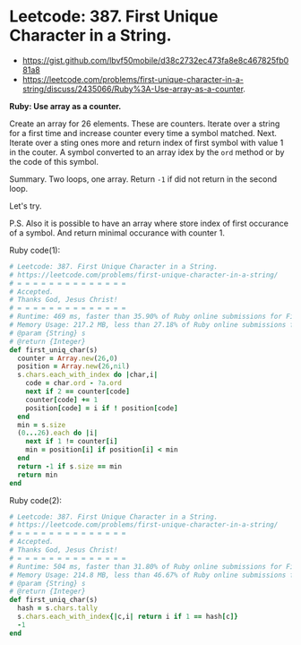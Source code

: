 # Leetcode: 387. First Unique Character in a String.

- https://gist.github.com/lbvf50mobile/d38c2732ec473fa8e8c467825fb081a8
- https://leetcode.com/problems/first-unique-character-in-a-string/discuss/2435066/Ruby%3A-Use-array-as-a-counter.

**Ruby: Use array as a counter.**

Create an array for 26 elements. These are counters. Iterate over a string for a first time and increase counter every time a symbol matched. Next. Iterate over a sting ones more and return index of first symbol with value 1 in the couter. A symbol converted to an array idex by the `ord` method or by the code of this symbol.

Summary. Two loops, one array. Return `-1` if did not return in the second loop.

Let's try.

P.S. Also it is possible to have an array where store index of first occurance of a symbol. And return minimal occurance with counter 1.

Ruby code(1):
```Ruby
# Leetcode: 387. First Unique Character in a String.
# https://leetcode.com/problems/first-unique-character-in-a-string/
# = = = = = = = = = = = = = =
# Accepted.
# Thanks God, Jesus Christ!
# = = = = = = = = = = = = = =
# Runtime: 469 ms, faster than 35.90% of Ruby online submissions for First Unique Character in a String.
# Memory Usage: 217.2 MB, less than 27.18% of Ruby online submissions for First Unique Character in a String.
# @param {String} s
# @return {Integer}
def first_uniq_char(s)
  counter = Array.new(26,0)
  position = Array.new(26,nil)
  s.chars.each_with_index do |char,i|
    code = char.ord - ?a.ord
    next if 2 == counter[code]
    counter[code] += 1
    position[code] = i if ! position[code]
  end
  min = s.size 
  (0...26).each do |i|
    next if 1 != counter[i]
    min = position[i] if position[i] < min
  end
  return -1 if s.size == min
  return min
end
```
Ruby code(2):
```Ruby
# Leetcode: 387. First Unique Character in a String.
# https://leetcode.com/problems/first-unique-character-in-a-string/
# = = = = = = = = = = = = = =
# Accepted.
# Thanks God, Jesus Christ!
# = = = = = = = = = = = = = =
# Runtime: 504 ms, faster than 31.80% of Ruby online submissions for First Unique Character in a String.
# Memory Usage: 214.8 MB, less than 46.67% of Ruby online submissions for First Unique Character in a String.
# @param {String} s
# @return {Integer}
def first_uniq_char(s)
  hash = s.chars.tally
  s.chars.each_with_index{|c,i| return i if 1 == hash[c]}
  -1
end
```
